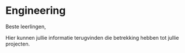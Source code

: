 # Engineering

Beste leerlingen,

Hier kunnen jullie informatie terugvinden die betrekking hebben tot jullie projecten.
